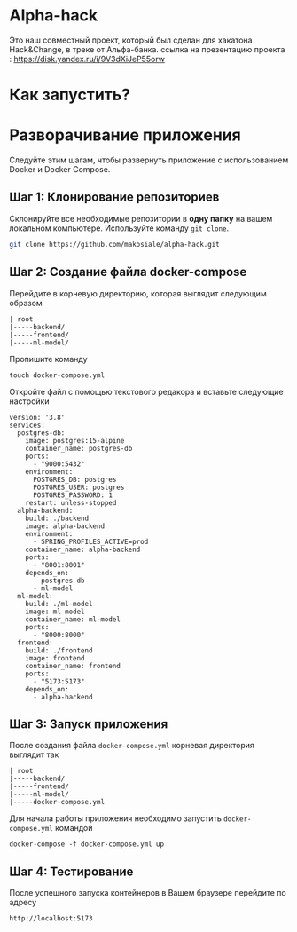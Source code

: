 # Alpha-hack
 Это наш совместный проект, который был сделан для хакатона Hack&Change, в треке от Альфа-банка.
 ссылка на презентацию проекта : https://disk.yandex.ru/i/9V3dXiJeP55orw



# Как запустить?
# Разворачивание приложения

Следуйте этим шагам, чтобы развернуть приложение с использованием Docker и Docker Compose.

## Шаг 1: Клонирование репозиториев

Склонируйте все необходимые репозитории в **одну папку** на вашем локальном компьютере. Используйте команду `git clone`.

```bash
git clone https://github.com/makosiale/alpha-hack.git
```

## Шаг 2: Создание файла docker-compose

Перейдите в корневую директорию, которая выглядит следующим образом
```
| root
|-----backend/
|-----frontend/
|-----ml-model/
```

Пропишите команду 
```
touch docker-compose.yml
```

Откройте файл с помощью текстового редакора и вставьте следующие настройки

```
version: '3.8'
services:
  postgres-db:
    image: postgres:15-alpine
    container_name: postgres-db
    ports:
      - "9000:5432"
    environment:
      POSTGRES_DB: postgres
      POSTGRES_USER: postgres
      POSTGRES_PASSWORD: 1
    restart: unless-stopped
  alpha-backend:
    build: ./backend
    image: alpha-backend
    environment:
      - SPRING_PROFILES_ACTIVE=prod
    container_name: alpha-backend
    ports:
      - "8001:8001"
    depends_on:
      - postgres-db
      - ml-model
  ml-model:
    build: ./ml-model
    image: ml-model
    container_name: ml-model
    ports:
      - "8000:8000"
  frontend:
    build: ./frontend
    image: frontend
    container_name: frontend
    ports:
      - "5173:5173"
    depends_on:
      - alpha-backend
```

## Шаг 3: Запуск приложения

После создания файла `docker-compose.yml` корневая директория выглядит так
```
| root
|-----backend/
|-----frontend/
|-----ml-model/
|-----docker-compose.yml
```

Для начала работы приложения необходимо запустить `docker-compose.yml` командой
```
docker-compose -f docker-compose.yml up
```

## Шаг 4: Тестирование

После успешного запуска контейнеров в Вашем браузере перейдите по адресу
```
http://localhost:5173
```
